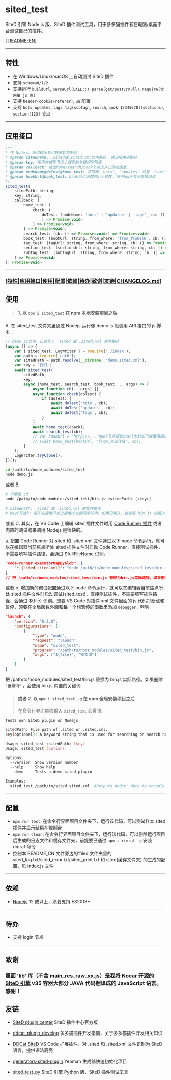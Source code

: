 # sited_test

SiteD 引擎 Node.js 版、SiteD 插件测试工具，用于多多猫插件者在电脑/桌面平台测试自己的插件。

[ [README-EN](README.md)]

---

## 特性

-   在 Windows/Linux/macOS 上自动测试 SiteD 插件
-   支持 `schema0/1/2`
-   支持运行 `buildUrl`, `parseUrl(CALL::)`, `parse(get/post/@null)`, `require(含网络 js 库)`
-   支持 `header(cookie/referer)`, `ua` 配置
-   支持 `hots`, `updates`, `tags`, `tag(subtag)`, `search`, `book[12345678](sections)`, `section[123]` 节点

---

## 应用接口

```js
/**
* 在 Nodejs 环境输出节点数据到控制台
* @param sitedPath: .sited或.sited.xml文件路径, 建议填绝对路径
* @param key: 用于在搜索节点上搜索的关键词字符串
* @param callback: 输出home/search/book节点的入口测试函数
* @param nodeName@doTest@home_test: 字符串 'hots', 'updates' 或者 'tags', 用于开始hots/updates/tags节点的测试函数
* @param bookUrl@book_test: book节点函数的url参数, 用于book节点单独测试
*/
sited_test(
    sitedPath: string,
    key: string,
    callback: (
        home_test: (
            cback: (
                doTest: (nodeName: 'hots' | 'updates' | 'tags', cb: () => Promise<void>
                ) => Promise<void>
            ) => Promise<void>
        ) => Promise<void>,
        search_test: (cb: () => Promise<void>) => Promise<void>,
        book_test: (bookUrl: string, from_where: 'from_外部传值', cb: () => Promise<void>) => Promise<void>,
        tag_test: (tagUrl: string, from_where: string, cb: () => Promise<void>) => Promise<void>,
        section_test: (sectionUrl: string, from_where: string, cb: () => Promise<void>) => Promise<void>,
        subtag_test: (subtagUrl: string, from_where: string, cb: () => Promise<void>) => Promise<void>
    ) => Promise<void>
): Promise<void>
```

---

### [[特性](#特性)|[应用接口](#应用接口)|[使用](#使用)|[配置](#配置)|[依赖](#依赖)|[待办](#待办)|[致谢](#致谢)|[友链](#友链)|[CHANGELOG.md](CHANGELOG.md)]

## 使用

> #### 1. 以 `npm i sited_test` 在 npm 本地安装项目之后

A. 在 sited_test 文件夹里通过 Nodejs 运行像 demo.js 般调用 API 接口的 js 脚本：

```js
// demo.js文件，已经写了 .sited 或 .sited.xml 文件路径
(async () => {
    var { sited_test, LogWriter } = require('./index');
    var path = require('path');
    var sitedPath = path.resolve(__dirname, 'demo.sited.xml');
    var key = '我们';
    await sited_test(
        sitedPath,
        key,
        async (home_test, search_test, book_test, ...args) => {
            async function cb(...args) {}
            async function cback(doTest) {
                if (doTest) {
                    await doTest('hots', cb);
                    await doTest('updates', cb);
                    await doTest('tags', cb);
                }
            }
            await home_test(cback);
            await search_test(cb);
            // var bookUrl = 'http://... book节点函数的url参数如已收藏漫画链接';
            // await book_test(bookUrl, 'from_外部传值', cb);
        }
    );
    LogWriter.tryClose();
})();
```

```bash
cd /path/to/node_modules/sited_test
node demo.js
```

或者 B.

```bash
# 不需要 cd
node /path/to/node_modules/sited_test/bin.js <sitedPath> [<key>]

# sitedPath: .sited 或 .sited.xml 的文件路径
# key(可选): 用于在搜索节点上搜索的关键词字符串，如果没输入，会使用 bin.js 内置的关键词
```

或者 C. 其实，在 VS Code 上编辑 sited 插件文件时用 [Code Runner 插件](https://marketplace.visualstudio.com/items?itemName=formulahendry.code-runner) 或者内置的调试器来调用 Nodejs 是很快的。

a. 配置 Code Runner 对.sited 和 .sited.xml 文件通过以下 node 命令运行，就可以在编辑器当前焦点所处 sited 插件文件时启动 Code Runner，直接测试插件，不需要填写插件路径，会通过 \$fullFileName 识别。

```json
"code-runner.executorMapByGlob": {
    "*.{sited,sited.xml}": "node /path/to/node_modules/sited_test/bin.js $fullFileName key"
}
// 把 /path/to/node_modules/sited_test/bin.js 替换为bin.js实际路径。如果删除(key)，会使用 bin.js 内置的关键词
```

或者 b. 增加新的调试配置通过以下 node 命令运行，就可以在编辑器当前焦点所处 sited 插件文件时启动调试(sited_test)，直接测试插件，不需要填写插件路径，会通过 \${file} 识别。想要 VS Code 对插件 xml 文件里面的 js 代码打断点和暂停，须要在全局函数外面和每一个想暂停的函数里添加 `debugger;` 声明。

```json
"launch": {
    "version": "0.2.0",
    "configurations": [
        {
            "type": "node",
            "request": "launch",
            "name": "sited_test",
            "program": "/path/to/node_modules/sited_test/bin.js",
            "args": ["${file}", "搜索词"]
        }
    ]
}
```

把 /path/to/node_modules/sited_test/bin.js 替换为 bin.js 实际路径。如果删除 `"搜索词"` ，会使用 bin.js 内置的关键词

> #### 或者 2. 以 `npm i sited_test -g` 在 npm 全局安装项目之后
>
> 在命令行界面单独输入 `sited_test` 会看到:

```bash
Tests own SiteD plugin on Nodejs

sitedPath: File path of .sited or .sited.xml.
key(optional): A keyword string that is used for searching on search node, if not be inputted, built-in keyword of bin.js would be used.

Usage: sited_test <sitedPath> [key]
Usage: sited_test [options]

Options:
  --version  Show version number
  --help     Show help
  --demo     Tests a demo sited plugin

Examples:
  sited_test /path/to/sited.sited.xml  #Outputs nodes' data to console on Nodejs.
```

---

## 配置

-   `npm run test`: 在命令行界面项目文件夹下，运行该代码，可以测试样本 sited 插件并显示结果在控制台
-   `npm run clean`: 在命令行界面项目文件夹下，运行该代码，可以删除运行项目后生成的日志文件和缓存文件夹，前提要已通过 `npm i rimraf -g` 安装 rimraf 命令
-   控制本 README_CN 文件旁边的'files'文件夹里的 sited_log.txt/sited_error.txt/sited_print.txt 和 sited(缓存文件夹) 的生成的配置，见 index.js 文件

---

## 依赖

-   [Nodejs](https://nodejs.org/en/) 12 或以上，须要支持 ES2018+

---

## 待办

-   支持 login 节点

---

## 致谢

### 里面 'lib' 库（不含 main_res_raw_xx.js）是我将 Noear 开源的 [SiteD 引擎](https://github.com/noear/SiteD) v35 容器大部分 JAVA 代码翻译成的 JavaScript 语言。感谢！

## 友链

-   [SiteD plugin center](http://sited.noear.org/) SiteD 插件中心官方版

-   [ddcat_plugin_develop](https://www.kancloud.cn/magicdmer/ddcat_plugin_develop) 多多猫插件开发指南，关于多多猫插件开发相关知识

-   [DDCat SiteD](https://github.com/Yinr/DDCa-SiteD.vscode-ext) VS Code 扩展插件，对 .sited 和 .sited.xml 文件识别为 SiteD 语言，提供语法高亮

-   [generators-sited-plugin](https://github.com/htynkn/generators-sited-plugin) Yeoman 生成器快速初始化项目

-   [sited_test_py](https://github.com/wistn/sited_test_py) SiteD 引擎 Python 版、SiteD 插件测试工具
